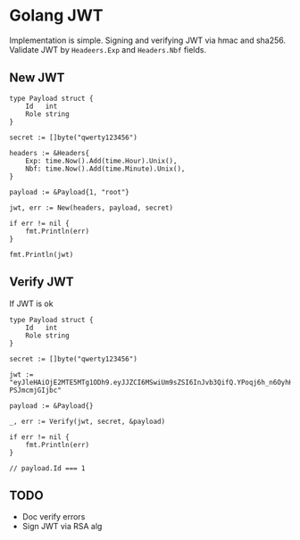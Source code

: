 # Golang JWT

Implementation is simple. Signing and verifying JWT via hmac and sha256. Validate JWT by `Headeers.Exp` and `Headers.Nbf` fields.

## New JWT

```golang
type Payload struct {
	Id   int
	Role string
}

secret := []byte("qwerty123456")

headers := &Headers{
    Exp: time.Now().Add(time.Hour).Unix(),
    Nbf: time.Now().Add(time.Minute).Unix(),
}

payload := &Payload{1, "root"}

jwt, err := New(headers, payload, secret)

if err != nil {
	fmt.Println(err)
}

fmt.Println(jwt)
```

## Verify JWT

If JWT is ok

```golang
type Payload struct {
	Id   int
	Role string
}

secret := []byte("qwerty123456")

jwt := "eyJleHAiOjE2MTE5MTg1ODh9.eyJJZCI6MSwiUm9sZSI6InJvb3QifQ.YPoqj6h_n6OyhHhIFMB3G_dIvxsUgK-PSJmcmjGIjbc"

payload := &Payload{}

_, err := Verify(jwt, secret, &payload)

if err != nil {
	fmt.Println(err)
}

// payload.Id === 1

```

## TODO

- Doc verify errors
- Sign JWT via RSA alg

